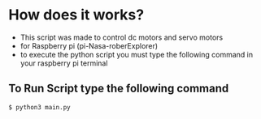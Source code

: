 # How does it works?
* This script was made to control dc motors and servo motors
* for Raspberry pi (pi-Nasa-roberExplorer)
* to execute the python script you must type the following command in your raspberry pi terminal
## To Run Script type the following command
```bash
$ python3 main.py
```


